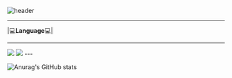 ![header](https://capsule-render.vercel.app/api?height=300&text=Welcome&&fontSize=80&&animation=fadeIn&&type=waving&color=gradient&section=header&desc=Kkubuck's_github&fontAlignY=40)

***
|:computer:**Language**:computer:|

---
<img src="https://img.shields.io/badge/Python-3776AB?style=for-the-badge&logo=Python&logoColor=white"> 
<img src="https://img.shields.io/badge/#A8B9CC?style=for-the-badge&logo=Python&logoColor=white">
---

![Anurag's GitHub stats](https://github-readme-stats.vercel.app/api?username=Kkubuck&theme=vue&&show_icons=true)
